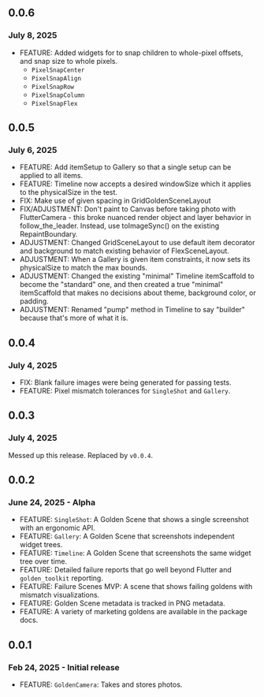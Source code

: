 ## 0.0.6
### July 8, 2025
 * FEATURE: Added widgets for to snap children to whole-pixel offsets, and snap size to whole pixels.
   * `PixelSnapCenter`
   * `PixelSnapAlign`
   * `PixelSnapRow`
   * `PixelSnapColumn`
   * `PixelSnapFlex`

## 0.0.5
### July 6, 2025
 * FEATURE: Add itemSetup to Gallery so that a single setup can be applied to all items.
 * FEATURE: Timeline now accepts a desired windowSize which it applies to the physicalSize in the test.
 * FIX: Make use of given spacing in GridGoldenSceneLayout
 * FIX/ADJUSTMENT: Don't paint to Canvas before taking photo with FlutterCamera - this broke nuanced render object and layer behavior in follow_the_leader. Instead, use toImageSync() on the existing RepaintBoundary.
 * ADJUSTMENT: Changed GridSceneLayout to use default item decorator and background to match existing behavior of FlexSceneLayout.
 * ADJUSTMENT: When a Gallery is given item constraints, it now sets its physicalSize to match the max bounds.
 * ADJUSTMENT: Changed the existing "minimal" Timeline itemScaffold to become the "standard" one, and then created a true "minimal" itemScaffold that makes no decisions about theme, background color, or padding.
 * ADJUSTMENT: Renamed "pump" method in Timeline to say "builder" because that's more of what it is.

## 0.0.4
### July 4, 2025
 * FIX: Blank failure images were being generated for passing tests.
 * FEATURE: Pixel mismatch tolerances for `SingleShot` and `Gallery`.

## 0.0.3
### July 4, 2025
Messed up this release. Replaced by `v0.0.4`.

## 0.0.2
### June 24, 2025 - Alpha
 * FEATURE: `SingleShot`: A Golden Scene that shows a single screenshot with an ergonomic API.
 * FEATURE: `Gallery`: A Golden Scene that screenshots independent widget trees.
 * FEATURE: `Timeline`: A Golden Scene that screenshots the same widget tree over time.
 * FEATURE: Detailed failure reports that go well beyond Flutter and `golden_toolkit` reporting.
 * FEATURE: Failure Scenes MVP: A scene that shows failing goldens with mismatch visualizations.
 * FEATURE: Golden Scene metadata is tracked in PNG metadata.
 * FEATURE: A variety of marketing goldens are available in the package docs.

## 0.0.1
### Feb 24, 2025 - Initial release
 * FEATURE: `GoldenCamera`: Takes and stores photos.
